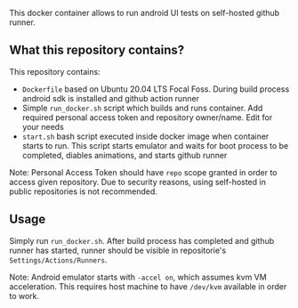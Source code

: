 This docker container allows to run android UI tests on self-hosted github runner.

## What this repository contains?
This repository contains:
* `Dockerfile` based on Ubuntu 20.04 LTS Focal Foss. During build process android sdk is installed and github action runner
* Simple `run_docker.sh` script which builds and runs container. Add required personal access token and repository owner/name. Edit for your needs
* `start.sh` bash script executed inside docker image when container starts to run. This script starts emulator and waits for boot process to be completed, diables animations, and starts github runner

Note: Personal Access Token should have `repo` scope granted in order to access given repository. Due to security reasons, using self-hosted in public repositories is not recommended.

## Usage
Simply run `run_docker.sh`. After build process has completed and github runner has started, runner should be visible in repositorie's `Settings/Actions/Runners`.

Note: Android emulator starts with `-accel on`, which assumes kvm VM acceleration. This requires host machine to have `/dev/kvm` available in order to work.


